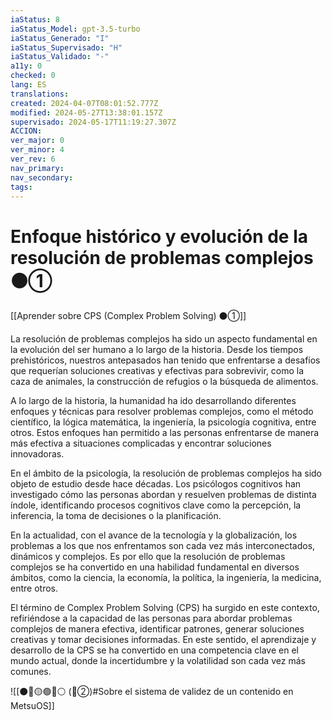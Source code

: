 ```yaml
---
iaStatus: 8
iaStatus_Model: gpt-3.5-turbo
iaStatus_Generado: "I"
iaStatus_Supervisado: "H"
iaStatus_Validado: "-"
a11y: 0
checked: 0
lang: ES
translations: 
created: 2024-04-07T08:01:52.777Z
modified: 2024-05-27T13:38:01.157Z
supervisado: 2024-05-17T11:19:27.307Z
ACCION: 
ver_major: 0
ver_minor: 4
ver_rev: 6
nav_primary: 
nav_secondary: 
tags:
---
```

# Enfoque histórico y evolución de la resolución de problemas complejos ⚫①

[[Aprender sobre CPS (Complex Problem Solving) ⚫①]]

La resolución de problemas complejos ha sido un aspecto fundamental en la evolución del ser humano a lo largo de la historia. Desde los tiempos prehistóricos, nuestros antepasados han tenido que enfrentarse a desafíos que requerían soluciones creativas y efectivas para sobrevivir, como la caza de animales, la construcción de refugios o la búsqueda de alimentos.

A lo largo de la historia, la humanidad ha ido desarrollando diferentes enfoques y técnicas para resolver problemas complejos, como el método científico, la lógica matemática, la ingeniería, la psicología cognitiva, entre otros. Estos enfoques han permitido a las personas enfrentarse de manera más efectiva a situaciones complicadas y encontrar soluciones innovadoras.

En el ámbito de la psicología, la resolución de problemas complejos ha sido objeto de estudio desde hace décadas. Los psicólogos cognitivos han investigado cómo las personas abordan y resuelven problemas de distinta índole, identificando procesos cognitivos clave como la percepción, la inferencia, la toma de decisiones o la planificación.

En la actualidad, con el avance de la tecnología y la globalización, los problemas a los que nos enfrentamos son cada vez más interconectados, dinámicos y complejos. Es por ello que la resolución de problemas complejos se ha convertido en una habilidad fundamental en diversos ámbitos, como la ciencia, la economía, la política, la ingeniería, la medicina, entre otros.

El término de Complex Problem Solving (CPS) ha surgido en este contexto, refiriéndose a la capacidad de las personas para abordar problemas complejos de manera efectiva, identificar patrones, generar soluciones creativas y tomar decisiones informadas. En este sentido, el aprendizaje y desarrollo de la CPS se ha convertido en una competencia clave en el mundo actual, donde la incertidumbre y la volatilidad son cada vez más comunes.

![[⚫🔴🟡🟢🔵⚪ (🔴②)#Sobre el sistema de validez de un contenido en MetsuOS]]